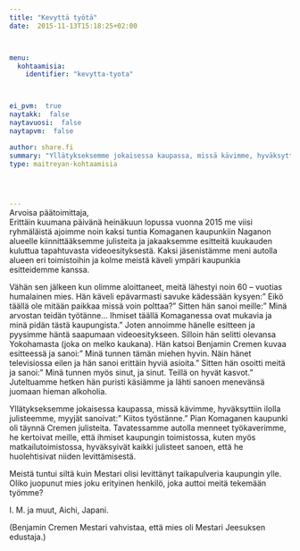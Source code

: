 ```yaml
---
title: "Kevyttä työtä"
date:  2015-11-13T15:18:25+02:00



menu:
  kohtaamisia:
    identifier: "kevytta-tyota"



ei_pvm:  true
naytakk:  false
naytavuosi:  false
naytapvm:  false

author: share.fi
summary: "Yllätykseksemme jokaisessa kaupassa, missä kävimme, hyväksyttiin ilolla julisteemme, myyjät sanoivat: Kiitos työstänne. – – Meistä tuntui siltä kuin Mestari olisi levittänyt taikapulveria kaupungin ylle. Oliko juopunut mies joku erityinen henkilö, joka auttoi meitä tekemään työmme?"
type: maitreyan-kohtaamisia



 
---
```

<p style="margin-top:-15px;">Arvoisa päätoimittaja,<br>
Erittäin kuumana päivänä heinäkuun lopussa vuonna 2015 me viisi ryhmäläistä ajoimme noin kaksi tuntia Komaganen kaupunkiin Naganon alueelle kiinnittääksemme julisteita ja jakaaksemme esitteitä kuukauden kuluttua tapahtuvasta videoesityksestä. Kaksi jäsenistämme meni autolla alueen eri toimistoihin ja kolme meistä käveli ympäri kaupunkia esitteidemme kanssa.</p>
<p>Vähän sen jälkeen kun olimme aloittaneet, meitä lähestyi noin 60 – vuotias humalainen mies. Hän käveli epävarmasti savuke kädessään kysyen:” Eikö täällä ole mitään paikkaa missä voin polttaa?” Sitten hän sanoi meille:” Minä arvostan teidän työtänne… Ihmiset täällä Komaganessa ovat mukavia ja minä pidän tästä kaupungista.” Joten annoimme hänelle esitteen ja pyysimme häntä saapumaan videoesitykseen. Silloin hän selitti olevansa Yokohamasta (joka on melko kaukana). Hän katsoi Benjamin Cremen kuvaa esitteessä ja sanoi:” Minä tunnen tämän miehen hyvin. Näin hänet televisiossa eilen ja hän sanoi erittäin hyviä asioita.” Sitten hän osoitti meitä ja sanoi:” Minä tunnen myös sinut, ja sinut. Teillä on hyvät kasvot.” Juteltuamme hetken hän puristi käsiämme ja lähti sanoen menevänsä juomaan hieman alkoholia.</p>
<p>Yllätykseksemme jokaisessa kaupassa, missä kävimme, hyväksyttiin ilolla julisteemme, myyjät sanoivat:” Kiitos työstänne.” Pian Komaganen kaupunki oli täynnä Cremen julisteita. Tavatessamme autolla menneet työkaverimme, he kertoivat meille, että ihmiset kaupungin toimistossa, kuten myös matkailutoimistossa, hyväksyivät kaikki julisteet sanoen, että he huolehtisivat niiden levittämisestä.</p>
<p>Meistä tuntui siltä kuin Mestari olisi levittänyt taikapulveria kaupungin ylle. Oliko juopunut mies joku erityinen henkilö, joka auttoi meitä tekemään työmme?</p>
<p>I. M. ja muut, Aichi, Japani.</p>
<p>(Benjamin Cremen Mestari vahvistaa, että mies oli Mestari Jeesuksen edustaja.)</p>